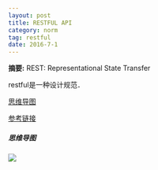 ```yaml
---
layout: post
title: RESTFUL API
category: norm
tag: restful
date: 2016-7-1
---
```


**摘要:**
REST: Representational State Transfer

restful是一种设计规范．

[思维导图](https://www.processon.com/mindmap/589ff5cbe4b0999184959471)

[参考链接](http://www.ruanyifeng.com/blog/2014/05/restful_api.html)

##### 思维导图
![](/images/restful.png)

